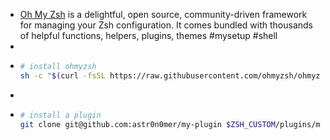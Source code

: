 - [Oh My Zsh](https://ohmyz.sh/) is a delightful, open source, community-driven framework for managing your Zsh configuration. It comes bundled with thousands of helpful functions, helpers, plugins, themes #mysetup #shell
-
- ```bash
  # install ohmyzsh
  sh -c "$(curl -fsSL https://raw.githubusercontent.com/ohmyzsh/ohmyzsh/master/tools/install.sh)"
  ```
-
- ```bash
  # install a plugin
  git clone git@github.com:astr0n0mer/my-plugin $ZSH_CUSTOM/plugins/my-plugin
  ```